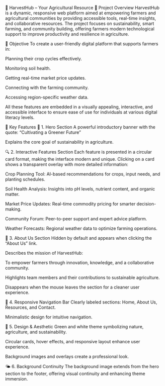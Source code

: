 🌾 HarvestHub – Your Agricultural Resource
📌 Project Overview
HarvestHub is a dynamic, responsive web platform aimed at empowering farmers and agricultural communities by providing accessible tools, real-time insights, and collaborative resources. The project focuses on sustainability, smart farming, and community building, offering farmers modern technological support to improve productivity and resilience in agriculture.

🎯 Objective
To create a user-friendly digital platform that supports farmers in:

Planning their crop cycles effectively.

Monitoring soil health.

Getting real-time market price updates.

Connecting with the farming community.

Accessing region-specific weather data.

All these features are embedded in a visually appealing, interactive, and accessible interface to ensure ease of use for individuals at various digital literacy levels.

🧩 Key Features
🌱 1. Hero Section
A powerful introductory banner with the quote:
“Cultivating a Greener Future”

Explains the core goal of sustainability in agriculture.

🔍 2. Interactive Features Section
Each feature is presented in a circular card format, making the interface modern and unique. Clicking on a card shows a transparent overlay with more detailed information:

Crop Planning Tool: AI-based recommendations for crops, input needs, and planting schedules.

Soil Health Analysis: Insights into pH levels, nutrient content, and organic matter.

Market Price Updates: Real-time commodity pricing for smarter decision-making.

Community Forum: Peer-to-peer support and expert advice platform.

Weather Forecasts: Regional weather data to optimize farming operations.

👤 3. About Us Section
Hidden by default and appears when clicking the “About Us” link.

Describes the mission of HarvestHub:

To empower farmers through innovation, knowledge, and a collaborative community.

Highlights team members and their contributions to sustainable agriculture.

Disappears when the mouse leaves the section for a cleaner user experience.

📩 4. Responsive Navigation Bar
Clearly labeled sections: Home, About Us, Resources, and Contact.

Minimalistic design for intuitive navigation.

🎨 5. Design & Aesthetic
Green and white theme symbolizing nature, agriculture, and sustainability.

Circular cards, hover effects, and responsive layout enhance user experience.

Background images and overlays create a professional look.

🌤️ 6. Background Continuity
The background image extends from the hero section to the footer, offering visual continuity and enhancing theme immersion.

